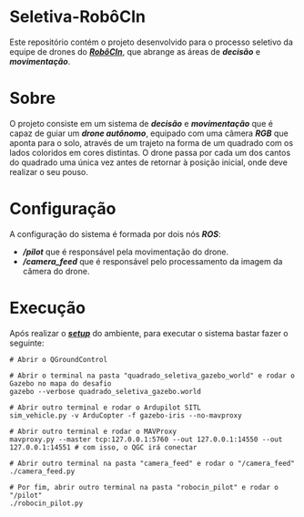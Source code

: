 # Seletiva-RobôCIn
Este repositório contém o projeto desenvolvido para o processo seletivo da equipe de drones do ___[RobôCIn](https://robocin.com.br/)___, que abrange as áreas de ___decisão___ e ___movimentação___.

# Sobre
O projeto consiste em um sistema de ___decisão___ e ___movimentação___ que é capaz de guiar um ___drone autônomo___, equipado com uma câmera ___RGB___ que aponta para o solo, através de um trajeto na forma de um quadrado com os lados coloridos em cores distintas. O drone passa por cada um dos cantos do quadrado uma única vez antes de retornar à posição inicial, onde deve realizar o seu pouso.

# Configuração
A configuração do sistema é formada por dois nós ___ROS___:
* ___/pilot___ que é responsável pela movimentação do drone.
* ___/camera_feed___ que é responsável pelo processamento da imagem da câmera do drone.

# Execução
Após realizar o ___[setup](https://bymateus.notion.site/Software-Setup-b3f9eecaa44946b0a59bfc81c0adb44e)___ do ambiente, para executar o sistema bastar fazer o seguinte:

```
# Abrir o QGroundControl

# Abrir o terminal na pasta "quadrado_seletiva_gazebo_world" e rodar o Gazebo no mapa do desafio
gazebo --verbose quadrado_seletiva_gazebo.world

# Abrir outro terminal e rodar o Ardupilot SITL
sim_vehicle.py -v ArduCopter -f gazebo-iris --no-mavproxy

# Abrir outro terminal e rodar o MAVProxy
mavproxy.py --master tcp:127.0.0.1:5760 --out 127.0.0.1:14550 --out 127.0.0.1:14551 # com isso, o QGC irá conectar

# Abrir outro terminal na pasta "camera_feed" e rodar o "/camera_feed"
./camera_feed.py

# Por fim, abrir outro terminal na pasta "robocin_pilot" e rodar o "/pilot"
./robocin_pilot.py
```
